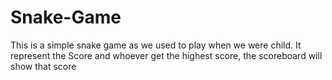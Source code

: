 # Snake-Game
This is a simple snake game as we used to play when we were child. It represent the Score and whoever get the highest score, the scoreboard will show that score 
